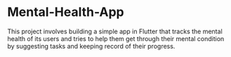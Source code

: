 # Mental-Health-App
This project involves building a simple app in Flutter that tracks the mental health of its users and tries to help them get through their mental condition by suggesting tasks and keeping record of their progress.
